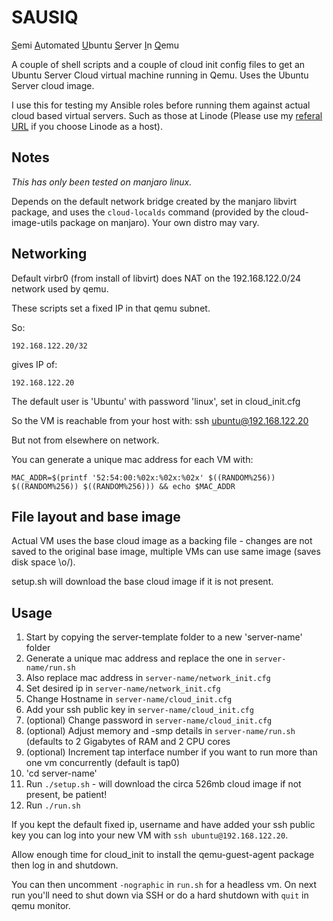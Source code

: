 # SAUSIQ

<u>S</u>emi <u>A</u>utomated <u>U</u>buntu <u>S</u>erver <u>I</u>n <u>Q</u>emu

A couple of shell scripts and a couple of cloud init config files to get an Ubuntu Server Cloud virtual machine running in Qemu. Uses the Ubuntu Server cloud image.

I use this for testing my Ansible roles before running them against actual cloud based virtual servers. Such as those at Linode (Please use my [referal URL](https://www.linode.com/?r=dab963ab63e7e4f2a6f32c334bf839513928ff5d) if you choose Linode as a host).

## Notes

_This has only been tested on manjaro linux._

Depends on the default network bridge created by the manjaro libvirt package, and uses the `cloud-localds` command (provided by the cloud-image-utils package on manjaro). Your own distro may vary.


## Networking

Default virbr0 (from install of libvirt) does NAT on the 192.168.122.0/24 network used by qemu.

These scripts set a fixed IP in that qemu subnet.

So:
```
192.168.122.20/32
```
gives IP of:
```
192.168.122.20
```

The default user is 'Ubuntu' with password 'linux', set in cloud_init.cfg

So the VM is reachable from your host with:
ssh ubuntu@192.168.122.20

But not from elsewhere on network.

You can generate a unique mac address for each VM with:
```
MAC_ADDR=$(printf '52:54:00:%02x:%02x:%02x' $((RANDOM%256)) $((RANDOM%256)) $((RANDOM%256))) && echo $MAC_ADDR
```

## File layout and base image

Actual VM uses the base cloud image as a backing file - changes are not saved to the original base image, multiple VMs can use same image (saves disk space \o/).

setup.sh will download the base cloud image if it is not present.


## Usage

1. Start by copying the server-template folder to a new 'server-name' folder
2. Generate a unique mac address and replace the one in `server-name/run.sh`
3. Also replace mac address in `server-name/network_init.cfg`
4. Set desired ip in `server-name/network_init.cfg`
5. Change Hostname in `server-name/cloud_init.cfg`
6. Add your ssh public key in `server-name/cloud_init.cfg`
7. (optional) Change password in `server-name/cloud_init.cfg`
8. (optional) Adjust memory and -smp details in `server-name/run.sh` (defaults to 2 Gigabytes of RAM and 2 CPU cores
9. (optional) Increment tap interface number if you want to run more than one vm concurrently (default is tap0)
10. 'cd server-name'
11. Run `./setup.sh` - will download the circa 526mb cloud image if not present, be patient!
12. Run `./run.sh`

If you kept the default fixed ip, username and have added your ssh public key you can log into your new VM with `ssh ubuntu@192.168.122.20`.

Allow enough time for cloud_init to install the qemu-guest-agent package then log in and shutdown.

You can then uncomment `-nographic` in `run.sh` for a headless vm.
On next run you'll need to shut down via SSH or do a hard shutdown with `quit` in qemu monitor.



